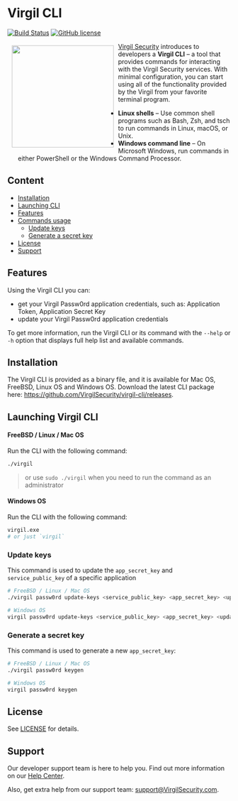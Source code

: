 # Virgil CLI
[![Build Status](https://travis-ci.org/VirgilSecurity/virgil-cli.png?branch=v5)](https://travis-ci.org/VirgilSecurity/virgil-cli)
[![GitHub license](https://img.shields.io/badge/license-BSD%203--Clause-blue.svg)](https://github.com/VirgilSecurity/virgil/blob/master/LICENSE)


<a href="https://developer.virgilsecurity.com/docs"><img width="230px" src="https://cdn.virgilsecurity.com/assets/images/github/logos/virgil-logo-red.png" align="left" hspace="10" vspace="6"></a> [Virgil Security](https://virgilsecurity.com) introduces to developers a **Virgil CLI** – a tool that provides commands for interacting with the Virgil Security services. With minimal configuration, you can start using all of the functionality provided by the Virgil from your favorite terminal program.
- **Linux shells** – Use common shell programs such as Bash, Zsh, and tsch to run commands in Linux, macOS, or Unix.
- **Windows command line** – On Microsoft Windows, run commands in either PowerShell or the Windows Command Processor.


## Content
- [Installation](#installation)
- [Launching CLI](#launching-cli)
- [Features](#features)
- [Commands usage](#commands-usage)
  - [Update keys](#update-keys)
  - [Generate a secret key](#generate-a-secret-key)
- [License](#license)
- [Support](#support)

## Features
Using the Virgil CLI you can:
  * get your Virgil Passw0rd application credentials, such as: Application Token, Application Secret Key
  * update your Virgil Passw0rd application credentials

To get more information, run the Virgil CLI or its command with the `--help` or `-h` option that displays full help list and available commands.

## Installation
The Virgil CLI is provided as a binary file, and it is available for Mac OS, FreeBSD,  Linux OS and Windows OS. Download the latest CLI package here: https://github.com/VirgilSecurity/virgil-cli/releases.


## Launching Virgil CLI

#### FreeBSD / Linux / Mac OS
Run the CLI with the following command:
```bash
./virgil
```
> or use `sudo ./virgil` when you need to run the command as an administrator

#### Windows OS
Run the CLI with the following command:
```bash
virgil.exe
# or just `virgil`
```

### Update keys
This command is used to update the `app_secret_key` and `service_public_key` of a specific application

```bash
# FreeBSD / Linux / Mac OS
./virgil passw0rd update-keys <service_public_key> <app_secret_key> <update_token>

# Windows OS
virgil passw0rd update-keys <service_public_key> <app_secret_key> <update_token>
```

### Generate a secret key
This command is used to generate a new `app_secret_key`:
```bash
# FreeBSD / Linux / Mac OS
./virgil passw0rd keygen

# Windows OS
virgil passw0rd keygen
```


## License
See [LICENSE](https://github.com/VirgilSecurity/virgil-cli/tree/master/LICENSE) for details.

## Support
Our developer support team is here to help you. Find out more information on our [Help Center](https://help.virgilsecurity.com/).

Also, get extra help from our support team: support@VirgilSecurity.com.
